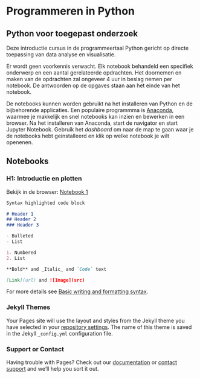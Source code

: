 # Programmeren in Python

## Python voor toegepast onderzoek

Deze introductie cursus in de programmeertaal Python gericht op directe toepassing van data analyse en visualisatie.

Er wordt geen voorkennis verwacht. Elk notebook behandeld een specifiek onderwerp en een aantal gerelateerde opdrachten. Het doornemen en maken van de opdrachten zal ongeveer 4 uur in beslag nemen per notebook. De antwoorden op de opgaves staan aan het einde van het notebook. 

De notebooks kunnen worden gebruikt na het installeren van Python en de bijbehorende applicaties. Een populaire programmma is [Anaconda](https://www.anaconda.com/), waarmee je makkelijk en snel notebooks kan inzien en bewerken in een browser. Na het installeren van Anaconda, start de navigator en start Jupyter Notebook. Gebruik het _dashboard_ om naar de map te gaan waar je de notebooks hebt geinstalleerd en klik op welke notebook je wilt openenen.

## Notebooks

### H1: Introductie en plotten
Bekijk in de browser: [Notebook 1](http://nbviewer.org/github/mmgalis/programmeren_in_python/blob/main/H1%3A%20Introductie%20en%20plotten/notebook1nl.ipynb)

```markdown
Syntax highlighted code block

# Header 1
## Header 2
### Header 3

- Bulleted
- List

1. Numbered
2. List

**Bold** and _Italic_ and `Code` text

[Link](url) and ![Image](src)
```

For more details see [Basic writing and formatting syntax](https://docs.github.com/en/github/writing-on-github/getting-started-with-writing-and-formatting-on-github/basic-writing-and-formatting-syntax).

### Jekyll Themes

Your Pages site will use the layout and styles from the Jekyll theme you have selected in your [repository settings](https://github.com/mmgalis/programmeren_in_python/settings/pages). The name of this theme is saved in the Jekyll `_config.yml` configuration file.

### Support or Contact

Having trouble with Pages? Check out our [documentation](https://docs.github.com/categories/github-pages-basics/) or [contact support](https://support.github.com/contact) and we’ll help you sort it out.
